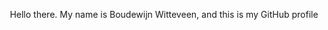 <p align="center">Hello there. My name is Boudewijn Witteveen, and this is my GitHub profile</p>
<img align="center" width="10vw" height="11vw" src="https://boudewijnwitteveen.com/wp-content/uploads/2025/07/440217918_1389793035749528_3970415617730518243_n.jpg">
<!--
**BountyVSGames/BountyVSGames** is a ✨ _special_ ✨ repository because its `README.md` (this file) appears on your GitHub profile.

Here are some ideas to get you started:

- 🔭 I’m currently working on ...
- 🌱 I’m currently learning ...
- 👯 I’m looking to collaborate on ...
- 🤔 I’m looking for help with ...
- 💬 Ask me about ...
- 📫 How to reach me: ...
- 😄 Pronouns: ...
- ⚡ Fun fact: ...
-->
